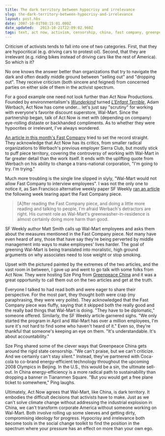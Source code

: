 ```yaml
---
title: The dark territory between hypocrisy and irrelevance
slug: the-dark-territory-between-hypocrisy-and-irrelevance
layout: post.hbs
date: 2007-10-01T08:15:01.000Z
date_updated:   2013-10-21T22:09:02.960Z
tags: text, act now, activism, censorship, china, fast company, greenpeace, sf weekly, werbach
---
```


Criticism of activists tends to fall into one of two categories. First, that they are hypocritical (e.g. driving cars to protest oil). Second, that they are irrelevant (e.g. riding bikes instead of driving cars like the rest of America). So which is it?<!--more-->

No one knows the answer better than organizations that try to navigate the dark and often deadly middle ground between "selling out" and "dropping out". They receive criticism (both sincere and feigned) from concerned parties on either side of them in the activist spectrum.

For a good example one need not look further than Act Now Productions. Founded by environmentalism's <a href="http://www.metroactive.com/papers/metro/01.08.98/sierraclub-9801.html" title="Metroactive on Sierra Club's youngest president"><i>Wunderkind</i></a> turned <a href="http://www.grist.org/news/maindish/2005/01/13/werbach-reprint/" title="Grist on Environmentalism's autopsy"><i>L'Enfant Terrible</i></a>, Adam Werbach, Act Now has come under... let's just say "scrutiny" for working with everyone's favorite discount superstore, Wal-Mart. Since the partnership began, talk of Act Now is met with (depending on company) eye-rolling distaste or backhanded compliments. As to whether they were hypocrites or irrelevant, I've always wondered.

<a href="http://www.fastcompany.com/magazine/118/working-with-the-enemy.html" title="'Working with the Enemy'">An article in this month's Fast Company</a> tried to set the record straight. They acknowledge that Act Now has its critics, from smaller radical organizations to Werbach's previous employer Sierra Club, but mostly stick to puff piece territory, covering the controversy of working with Wal-Mart in far greater detail than the work itself. It ends with the uplifting quote from Werbach on his ability to change a trans-national corporation, "I'm going to try. I'm trying."

Much more troubling is the single line slipped in slyly, "Wal-Mart would not allow Fast Company to interview employees". I was not the only one to notice it, as San Francisco alternative weekly paper SF Weekly <a href="http://www.sfweekly.com/2007-09-19/news/wal-mart-r-us/" title="'Wal-Mart R Us'">ran an article</a> the following week tearing apart the Fast Company piece.

<blockquote>[A]fter reading the Fast Company piece, and doing a little more reading and talking to people, I'm afraid Werbach's detractors are right. His current role as Wal-Mart's greenwasher-in-residence is almost certainly doing more harm than good.</blockquote>

SF Weekly author Matt Smith calls up Wal-Mart employees and asks them about the measures mentioned in the Fast Company piece. Not many have even heard of any, those that have say they're being perverted by middle management into ways to make employees' lives harder. The goal of greening Wal-Mart is being translated into moralistic, high ground arguments on why associates need to lose weight or stop smoking.

Upset with the pictured painted by the extremes of the two articles, and the vast room in between, I gave up and went to go talk with some folks from Act Now. They were hosting Sze Ping from <a href="http://www.greenpeace.org/china/en/" title="Greenpeace.org/China">Greenpeace China</a> and it was a great opportunity to call them out on the two articles and get at the truth.

Everyone I talked to had read both and were eager to share their perspective. For the most part, they thought both were crap (my paraphrasing, they were very polite). They acknowledged that the Fast Company piece was fluffy, saying that it skipped both the really good and the really bad things that Wal-Mart is doing. "They have to be diplomatic," someone offered. Similarly, the SF Weekly article garnered sighs. "We only started the program in April and Wal-Mart has over a million employees, I'm sure it's not hard to find some who haven't heard of it." Even so, they're thankful that someone's keeping an eye on them. "It's understandable. It's about accountability."

Sze Ping shared some of the clever ways that Greenpeace China gets around the rigid state censorship. "We can't praise, but we can't criticize. And we certainly can't stay silent." Instead, they've partnered with Coca-cola to co-brand energy-efficient technology throughout the upcoming 2008 Olympics in Beijing. In the U.S., this would be a sin, the ultimate sell-out. In China energy-efficiency is a more radical path to sustainability than dropping a banner in Tiananmen Square. "But you would get a free plane ticket to somewhere," Ping laughs.

Ultimately, Act Now agrees that Wal-Mart, like China, is dark territory. It embodies the difficult decisions that activists have to make. Just as we can't solve climate change without addressing the industrial explosion in China, we can't transform corporate America without someone working on Wal-Mart. Both involve rolling up some sleeves and getting dirty, compromising ideology for progress. Hypocrisy and irrelevance both become tools in the social change toolkit to find the position in the spectrum where your pressure has an effect on more than your own ego.
